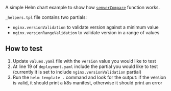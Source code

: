 A simple Helm chart example to show how [`semverCompare`](https://helm.sh/docs/chart_template_guide/function_list/#semvercompare) function works.

`_helpers.tpl` file contains two partials:
- `nginx.versionValidation` to validate version against a minimum value
- `nginx.versionRangeValidation` to validate version in a range of values

## How to test

1. Update `values.yaml` file with the `version` value you would like to test
2. At line 19 of `deployment.yaml` include the partial you would like to test (currently it is set to include `nginx.versionValidation` partial)
3. Run the `helm template .` command and look for the output: if the version is valid, it should print a k8s manifest, otherwise it should print an error